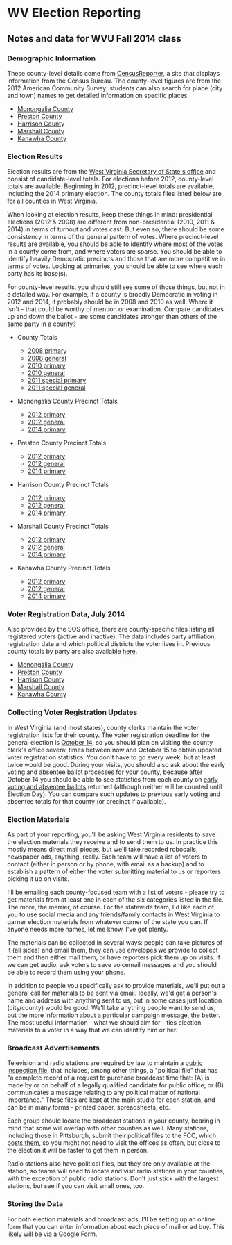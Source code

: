 WV Election Reporting
=====================

## Notes and data for WVU Fall 2014 class

### Demographic Information

These county-level details come from [CensusReporter](http://censusreporter.org/), a site that displays information from the Census Bureau. The county-level figures are from the 2012 American Community Survey; students can also search for place (city and town) names to get detailed information on specific places.

* [Monongalia County](http://censusreporter.org/profiles/05000US54061-monongalia-county-wv/)
* [Preston County](http://censusreporter.org/profiles/05000US54077-preston-county-wv/)
* [Harrison County](http://censusreporter.org/profiles/05000US54033-harrison-county-wv/)
* [Marshall County](http://censusreporter.org/profiles/05000US54051-marshall-county-wv/)
* [Kanawha County](http://censusreporter.org/profiles/05000US54039-kanawha-county-wv/)

### Election Results

Election results are from the [West Virginia Secretary of State's office](http://apps.sos.wv.gov/elections/results/Default.aspx?year=2014&eid=14) and consist of candidate-level totals. For elections before 2012, county-level totals are available. Beginning in 2012, precinct-level totals are available, including the 2014 primary election. The county totals files listed below are for all counties in West Virginia.

When looking at election results, keep these things in mind: presidential elections (2012 & 2008) are different from non-presidential (2010, 2011 & 2014) in terms of turnout and votes cast. But even so, there should be some consistency in terms of the general pattern of votes. Where precinct-level results are available, you should be able to identify where most of the votes in a county come from, and where voters are sparse. You should be able to identify heavily Democratic precincts and those that are more competitive in terms of votes. Looking at primaries, you should be able to see where each party has its base(s).

For county-level results, you should still see some of those things, but not in a detailed way. For example, if a county is broadly Democratic in voting in 2012 and 2014, it probably should be in 2008 and 2010 as well. Where it isn't - that could be worthy of mention or examination. Compare candidates up and down the ballot - are some candidates stronger than others of the same party in a county?

* County Totals
	* [2008 primary](https://www.strongspace.com/shared/gis30tnmto)
	* [2008 general](https://www.strongspace.com/shared/v68li4ca7p)
	* [2010 primary](https://www.strongspace.com/shared/cldmvwzgaz)
	* [2010 general](https://www.strongspace.com/shared/zy91t9m15j)
	* [2011 special primary](https://www.strongspace.com/shared/ofkconiekv)
	* [2011 special general](https://www.strongspace.com/shared/hmlyedos2a)

* Monongalia County Precinct Totals
	* [2012 primary](https://www.strongspace.com/shared/4pbpsrpj1i)
	* [2012 general](https://www.strongspace.com/shared/7tg52wd5ak)
	* [2014 primary](https://www.strongspace.com/shared/o4w7o8blry)

* Preston County Precinct Totals
	* [2012 primary](https://www.strongspace.com/shared/2l5sqa1z4v)
	* [2012 general](https://www.strongspace.com/shared/biyqycwv98)
	* [2014 primary](https://www.strongspace.com/shared/zavl8vjp33)

* Harrison County Precinct Totals
	* [2012 primary](https://www.strongspace.com/shared/c1vu1ut9eh)
	* [2012 general](https://www.strongspace.com/shared/f9kd048xqj)
	* [2014 primary](https://www.strongspace.com/shared/npte80wbw2)

* Marshall County Precinct Totals
	* [2012 primary](https://www.strongspace.com/shared/9wlo3s79eh)
	* [2012 general](https://www.strongspace.com/shared/r4u7z5m0nc)
	* [2014 primary](https://www.strongspace.com/shared/gfnkbf4mot)

* Kanawha County Precinct Totals
	* [2012 primary](https://www.strongspace.com/shared/imfilq2i7a)
	* [2012 general](https://www.strongspace.com/shared/reoelj8e0l)
	* [2014 primary](https://www.strongspace.com/shared/dhttqapbax)

### Voter Registration Data, July 2014

Also provided by the SOS office, there are county-specific files listing all registered voters (active and inactive). The data includes party affiliation, registration date and which political districts the voter lives in. Previous county totals by party are also available [here](http://www.sos.wv.gov/elections/history/Pages/Voter_Registration_History.aspx).

* [Monongalia County](https://www.strongspace.com/shared/tgwj67fw10)
* [Preston County](https://www.strongspace.com/shared/2c52hqp77g)
* [Harrison County](https://www.strongspace.com/shared/pep4auovc6)
* [Marshall County](https://www.strongspace.com/shared/i7b9lqd5y0)
* [Kanawha County](https://www.strongspace.com/shared/9dq6xvwol8)

### Collecting Voter Registration Updates

In West Virginia (and most states), county clerks maintain the voter registration lists for their county. The voter registration deadline for the general election is [October 14](http://www.sos.wv.gov/elections/voterinformation/VoterRegistration/Pages/Voter-Registration-deadlines.aspx), so you should plan on visiting the county clerk's office several times between now and October 15 to obtain updated voter registration statistics. You don't have to go every week, but at least twice would be good. During your visits, you should also ask about the early voting and absentee ballot processes for your county, because after October 14 you should be able to see statistics from each county on [early voting and absentee ballots](http://www.sos.wv.gov/elections/administrators/Documents/Guides/2014%20Absentee%20and%20Early%20Voting%20Guide.pdf) returned (although neither will be counted until Election Day). You can compare such updates to previous early voting and absentee totals for that county (or precinct if available).

### Election Materials

As part of your reporting, you'll be asking West Virginia residents to save the election materials they receive and to send them to us. In practice this mostly means direct mail pieces, but we'll take recorded robocalls, newspaper ads, anything, really. Each team will have a list of voters to contact (either in person or by phone, with email as a backup) and to establish a pattern of either the voter submitting material to us or reporters picking it up on visits.

I'll be emailing each county-focused team with a list of voters - please try to get materials from at least one in each of the six categories listed in the file. The more, the merrier, of course. For the statewide team, I'd like each of you to use social media and any friends/family contacts in West Virginia to garner election materials from whatever corner of the state you can. If anyone needs more names, let me know, I've got plenty.

The materials can be collected in several ways: people can take pictures of it (all sides) and email them, they can use envelopes we provide to collect them and then either mail them, or have reporters pick them up on visits. If we can get audio, ask voters to save voicemail messages and you should be able to record them using your phone.

In addition to people you specifically ask to provide materials, we'll put out a general call for materials to be sent via email. Ideally, we'd get a person's name and address with anything sent to us, but in some cases just location (city/county) would be good. We'll take anything people want to send us, but the more information about a particular campaign message, the better. The most useful information - what we should aim for - ties election materials to a voter in a way that we can identify him or her.

### Broadcast Advertisements

Television and radio stations are required by law to maintain a [public inspection file](http://www.fcc.gov/guides/public-and-broadcasting-july-2008#PUBLICINSPECTIONFILE), that includes, among other things, a "political file" that has "a complete record of a request to purchase broadcast time that: (A) is made by or on behalf of a legally qualified candidate for public office; or (B) communicates a message relating to any political matter of national importance." These files are kept at the main studio for each station, and can be in many forms - printed paper, spreadsheets, etc.

Each group should locate the broadcast stations in your county, bearing in mind that some will overlap with other counties as well. Many stations, including those in Pittsburgh, submit their political files to the FCC, which [posts them](https://stations.fcc.gov/station-profile/kdka-tv/political-files/), so you might not need to visit the offices as often, but close to the election it will be faster to get them in person.

Radio stations also have political files, but they are only available at the station, so teams will need to locate and visit radio stations in your counties, with the exception of public radio stations. Don't just stick with the largest stations, but see if you can visit small ones, too.

### Storing the Data

For both election materials and broadcast ads, I'll be setting up an online form that you can enter information about each piece of mail or ad buy.	This likely will be via a Google Form.